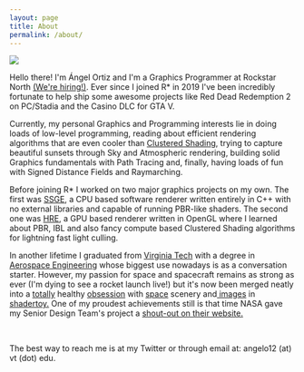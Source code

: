 ```yaml
---
layout: page
title: About
permalink: /about/
---
```


<img class="col one right" src="/img/prof_pic.jpg">
<p>
Hello there! I'm Ángel Ortiz and I'm a Graphics Programmer at Rockstar North <a href="https://www.rockstargames.com/careers/offices/rockstar-north
" target="blank">(We're hiring!)</a>. Ever since I joined R* in 2019 I've been incredibly fortunate to help ship some awesome projects like Red Dead Redemption 2 on PC/Stadia and the Casino DLC for GTA V.
<p/>


<p>
Currently, my personal Graphics and Programming interests lie in doing loads of low-level programming, reading about  efficient rendering algorithms that are even cooler than <a href="http://www.aortiz.me/2018/12/21/CG.html" target="blank">Clustered Shading</a>, trying to capture beautiful sunsets through Sky and Atmospheric rendering, building solid Graphics fundamentals with Path Tracing and, finally, having loads of fun with Signed Distance Fields and Raymarching.
<p/>

<p>
Before joining R* I worked on two major graphics projects on my own. The first was <a href="https://github.com/Angelo1211/SoftwareRenderer" target="blank">SSGE</a>, a CPU based software renderer written entirely in C++ with no external libraries and capable of running PBR-like shaders. The second one was <a href="https://github.com/Angelo1211/HybridRenderingEngine" target="blank"> HRE</a>, a GPU based renderer written in OpenGL where I learned about PBR, IBL and also fancy compute based Clustered Shading algorithms for lightning fast light culling.
</p>

<p>
In another lifetime I graduated from <a href="https://vt.edu/" target="blank">Virginia Tech</a> with a degree in <a href="https://www.aoe.vt.edu/" target="blank">Aerospace Engineering</a> whose biggest use nowadays is as a conversation starter. However, my passion for space and spacecraft remains as strong as ever (I'm dying to see a rocket launch live!) but it's now been merged neatly into a <a href="https://www.shadertoy.com/view/wtVSzm" target="blank">totally</a> healthy <a href="https://www.shadertoy.com/view/tslczN" target="blank"> obsession</a> with <a href="https://www.shadertoy.com/view/wtcXWX" target="blank"> space</a> scenery and<a href="https://www.shadertoy.com/view/WsSSDV" target="blank"> images</a> in
<a href="https://www.shadertoy.com/view/4lKBzc" target="blank"> shadertoy.</a>
One of my proudest achievements still is that time NASA gave my Senior Design Team's project a <a href="https://www.nasa.gov/feature/university-students-compete-in-yearlong-nasa-human-space-exploration-competition" target="blank">shout-out on their website.</a>
<p/>

<br/>
<span class="contacticon center">
	<a href="mailto:angelo12@vt.edu"><i class="fa fa-envelope-square"></i></a>
	<a href="https://github.com/Angelo1211" target="_blank"><i class="fa fa-github-square"></i></a>
	<a href="https://www.linkedin.com/in/angelortizelguero/" target="_blank"><i class="fa fa-linkedin-square"></i></a>
	<a href="https://twitter.com/aortizelguero" target="_blank"><i class="fa fa-twitter-square"></i></a>
</span>
<div class="col three caption ">
	The best way to reach me is at my Twitter or through email at: angelo12 (at) vt (dot) edu.
</div>
